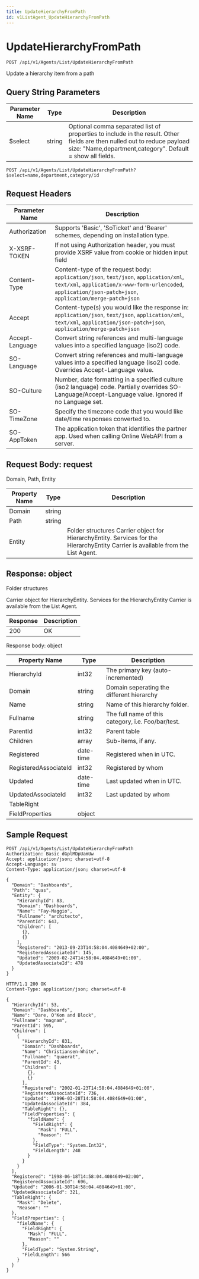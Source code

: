 ```yaml
---
title: UpdateHierarchyFromPath
id: v1ListAgent_UpdateHierarchyFromPath
---
```


# UpdateHierarchyFromPath

```http
POST /api/v1/Agents/List/UpdateHierarchyFromPath
```

Update a hierarchy item from a path







## Query String Parameters

| Parameter Name | Type |  Description |
|----------------|------|--------------|
| $select | string |  Optional comma separated list of properties to include in the result. Other fields are then nulled out to reduce payload size: "Name,department,category". Default = show all fields. |

```http
POST /api/v1/Agents/List/UpdateHierarchyFromPath?$select=name,department,category/id
```


## Request Headers

| Parameter Name | Description |
|----------------|-------------|
| Authorization  | Supports 'Basic', 'SoTicket' and 'Bearer' schemes, depending on installation type. |
| X-XSRF-TOKEN   | If not using Authorization header, you must provide XSRF value from cookie or hidden input field |
| Content-Type | Content-type of the request body: `application/json`, `text/json`, `application/xml`, `text/xml`, `application/x-www-form-urlencoded`, `application/json-patch+json`, `application/merge-patch+json` |
| Accept         | Content-type(s) you would like the response in: `application/json`, `text/json`, `application/xml`, `text/xml`, `application/json-patch+json`, `application/merge-patch+json` |
| Accept-Language | Convert string references and multi-language values into a specified language (iso2) code. |
| SO-Language | Convert string references and multi-language values into a specified language (iso2) code. Overrides Accept-Language value. |
| SO-Culture | Number, date formatting in a specified culture (iso2 language) code. Partially overrides SO-Language/Accept-Language value. Ignored if no Language set. |
| SO-TimeZone | Specify the timezone code that you would like date/time responses converted to. |
| SO-AppToken | The application token that identifies the partner app. Used when calling Online WebAPI from a server. |

## Request Body: request  

Domain, Path, Entity 

| Property Name | Type |  Description |
|----------------|------|--------------|
| Domain | string |  |
| Path | string |  |
| Entity |  | Folder structures <para /> Carrier object for HierarchyEntity. Services for the HierarchyEntity Carrier is available from the <see cref="T:SuperOffice.CRM.Services.IListAgent">List Agent</see>. |


## Response: object

Folder structures



Carrier object for HierarchyEntity.
Services for the HierarchyEntity Carrier is available from the <see cref="T:SuperOffice.CRM.Services.IListAgent">List Agent</see>.

| Response | Description |
|----------------|-------------|
| 200 | OK |

Response body: object

| Property Name | Type |  Description |
|----------------|------|--------------|
| HierarchyId | int32 | The primary key (auto-incremented) |
| Domain | string | Domain seperating the different hierarchy |
| Name | string | Name of this hierarchy folder. |
| Fullname | string | The full name of this category, i.e. Foo/bar/test. |
| ParentId | int32 | Parent table |
| Children | array | Sub-items, if any. |
| Registered | date-time | Registered when  in UTC. |
| RegisteredAssociateId | int32 | Registered by whom |
| Updated | date-time | Last updated when  in UTC. |
| UpdatedAssociateId | int32 | Last updated by whom |
| TableRight |  |  |
| FieldProperties | object |  |

## Sample Request

```http!
POST /api/v1/Agents/List/UpdateHierarchyFromPath
Authorization: Basic dGplMDpUamUw
Accept: application/json; charset=utf-8
Accept-Language: sv
Content-Type: application/json; charset=utf-8

{
  "Domain": "Dashboards",
  "Path": "quas",
  "Entity": {
    "HierarchyId": 83,
    "Domain": "Dashboards",
    "Name": "Fay-Maggio",
    "Fullname": "architecto",
    "ParentId": 643,
    "Children": [
      {},
      {}
    ],
    "Registered": "2013-09-23T14:58:04.4084649+02:00",
    "RegisteredAssociateId": 145,
    "Updated": "2009-02-24T14:58:04.4084649+01:00",
    "UpdatedAssociateId": 478
  }
}
```

```http_
HTTP/1.1 200 OK
Content-Type: application/json; charset=utf-8

{
  "HierarchyId": 53,
  "Domain": "Dashboards",
  "Name": "Dare, O'Kon and Block",
  "Fullname": "magnam",
  "ParentId": 595,
  "Children": [
    {
      "HierarchyId": 831,
      "Domain": "Dashboards",
      "Name": "Christiansen-White",
      "Fullname": "quaerat",
      "ParentId": 43,
      "Children": [
        {},
        {}
      ],
      "Registered": "2002-01-23T14:58:04.4084649+01:00",
      "RegisteredAssociateId": 736,
      "Updated": "1996-03-28T14:58:04.4084649+01:00",
      "UpdatedAssociateId": 384,
      "TableRight": {},
      "FieldProperties": {
        "fieldName": {
          "FieldRight": {
            "Mask": "FULL",
            "Reason": ""
          },
          "FieldType": "System.Int32",
          "FieldLength": 248
        }
      }
    }
  ],
  "Registered": "1998-06-18T14:58:04.4084649+02:00",
  "RegisteredAssociateId": 696,
  "Updated": "2006-01-30T14:58:04.4084649+01:00",
  "UpdatedAssociateId": 321,
  "TableRight": {
    "Mask": "Delete",
    "Reason": ""
  },
  "FieldProperties": {
    "fieldName": {
      "FieldRight": {
        "Mask": "FULL",
        "Reason": ""
      },
      "FieldType": "System.String",
      "FieldLength": 566
    }
  }
}
```